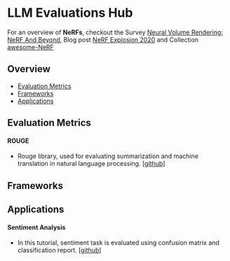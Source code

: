# LLM Evaluations Hub

<p>
For an overview of <strong>NeRFs</strong>, checkout the Survey 
<a href="https://example.com">Neural Volume Rendering: NeRF And Beyond</a>, Blog post 
<a href="https://example.com">NeRF Explosion 2020</a> 
and Collection 
<a href="https://example.com">awesome-NeRF</a>
</p>
        

<h2 class="section-title">Overview</h2>
<ul>
<li><a href="#metric">Evaluation Metrics</a></li>
<li><a href="#framework">Frameworks</a></li>
<li><a href="#application">Applications</a></li>
</ul>
        
<div id="metric" class="section">
<h2 class="section-title">Evaluation Metrics</h2>
<h4>ROUGE</h4>
<ul>
<li>Rouge library, used for evaluating summarization and machine translation in natural language processing.  [<a href="https://github.com/pltrdy/rouge/tree/master">github</a>]</li>
</ul>
        
</div>


<!-- Repeat similar blocks for other sections -->
<div id="framework" class="section">
    <h2 class="section-title">Frameworks</h2>
<!-- Content for SLAM -->
</div>

<div id="application" class="section">
<h2 class="section-title">Applications</h2>
<h4>Sentiment Analysis</h4>
<ul>
<li>In this tutorial, sentiment task is evaluated using confusion matrix and classification report.  [<a href="https://github.com/rajshah4/LLM-Evaluation/blob/main/Sentiment_LLM.ipynb">github</a>]</li>
</ul>

</div>

